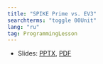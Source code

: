 ```yaml
---
title: "SPIKE Prime vs. EV3"
searchterms: "toggle 00Unit"
lang: "ru"
tag: ProgrammingLesson
---
```

 <ul>
 <li class="ng-binding">Slides:
 <a href="ProgrammingLessons/SPIKEPrimevsEV3RU.pptx">PPTX</a>,
 <a href="ProgrammingLessons/SPIKEPrimevsEV3RU.pdf">PDF</a>
 </li>
 </ul>
